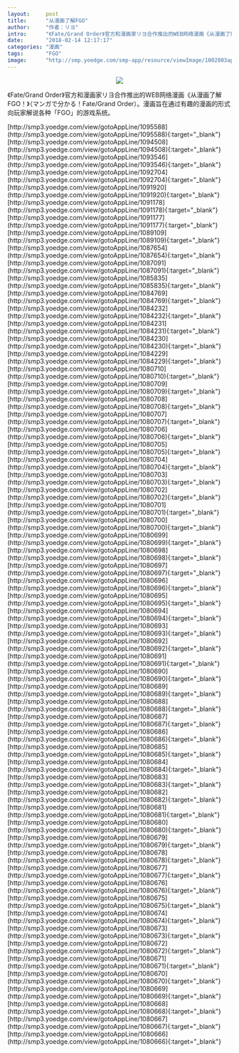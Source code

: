 ```yaml
---
layout:     post
title:      "从漫画了解FGO"
author:     "作者：リヨ"
intro:      "《Fate/Grand Order》官方和漫画家リヨ合作推出的WEB网络漫画《从漫画了解FGO！》（マンガで分かる！Fate/Grand Order）。漫画旨在通过有趣的漫画的形式向玩家解说各种「FGO」的游戏系统。"
date:       "2018-02-14 12:17:17"
categories: "漫画"
tags:       "FGO"
image:      "http://smp.yoedge.com/smp-app/resource/viewImage/1002803appline.png"
---
```

<div style="text-align: center">
<p><img src="http://smp.yoedge.com/smp-app/resource/viewImage/1002803appline.png"/></p>
</div>
<p class="post-meta">
<span>《Fate/Grand Order》官方和漫画家リヨ合作推出的WEB网络漫画《从漫画了解FGO！》（マンガで分かる！Fate/Grand Order）。漫画旨在通过有趣的漫画的形式向玩家解说各种「FGO」的游戏系统。</span>
</p>
[http://smp3.yoedge.com/view/gotoAppLine/1095588](http://smp3.yoedge.com/view/gotoAppLine/1095588){:target="_blank"}
[http://smp3.yoedge.com/view/gotoAppLine/1094508](http://smp3.yoedge.com/view/gotoAppLine/1094508){:target="_blank"}
[http://smp3.yoedge.com/view/gotoAppLine/1093546](http://smp3.yoedge.com/view/gotoAppLine/1093546){:target="_blank"}
[http://smp3.yoedge.com/view/gotoAppLine/1092704](http://smp3.yoedge.com/view/gotoAppLine/1092704){:target="_blank"}
[http://smp3.yoedge.com/view/gotoAppLine/1091920](http://smp3.yoedge.com/view/gotoAppLine/1091920){:target="_blank"}
[http://smp3.yoedge.com/view/gotoAppLine/1091178](http://smp3.yoedge.com/view/gotoAppLine/1091178){:target="_blank"}
[http://smp3.yoedge.com/view/gotoAppLine/1091177](http://smp3.yoedge.com/view/gotoAppLine/1091177){:target="_blank"}
[http://smp3.yoedge.com/view/gotoAppLine/1089109](http://smp3.yoedge.com/view/gotoAppLine/1089109){:target="_blank"}
[http://smp3.yoedge.com/view/gotoAppLine/1087654](http://smp3.yoedge.com/view/gotoAppLine/1087654){:target="_blank"}
[http://smp3.yoedge.com/view/gotoAppLine/1087091](http://smp3.yoedge.com/view/gotoAppLine/1087091){:target="_blank"}
[http://smp3.yoedge.com/view/gotoAppLine/1085835](http://smp3.yoedge.com/view/gotoAppLine/1085835){:target="_blank"}
[http://smp3.yoedge.com/view/gotoAppLine/1084769](http://smp3.yoedge.com/view/gotoAppLine/1084769){:target="_blank"}
[http://smp3.yoedge.com/view/gotoAppLine/1084232](http://smp3.yoedge.com/view/gotoAppLine/1084232){:target="_blank"}
[http://smp3.yoedge.com/view/gotoAppLine/1084231](http://smp3.yoedge.com/view/gotoAppLine/1084231){:target="_blank"}
[http://smp3.yoedge.com/view/gotoAppLine/1084230](http://smp3.yoedge.com/view/gotoAppLine/1084230){:target="_blank"}
[http://smp3.yoedge.com/view/gotoAppLine/1084229](http://smp3.yoedge.com/view/gotoAppLine/1084229){:target="_blank"}
[http://smp3.yoedge.com/view/gotoAppLine/1080710](http://smp3.yoedge.com/view/gotoAppLine/1080710){:target="_blank"}
[http://smp3.yoedge.com/view/gotoAppLine/1080709](http://smp3.yoedge.com/view/gotoAppLine/1080709){:target="_blank"}
[http://smp3.yoedge.com/view/gotoAppLine/1080708](http://smp3.yoedge.com/view/gotoAppLine/1080708){:target="_blank"}
[http://smp3.yoedge.com/view/gotoAppLine/1080707](http://smp3.yoedge.com/view/gotoAppLine/1080707){:target="_blank"}
[http://smp3.yoedge.com/view/gotoAppLine/1080706](http://smp3.yoedge.com/view/gotoAppLine/1080706){:target="_blank"}
[http://smp3.yoedge.com/view/gotoAppLine/1080705](http://smp3.yoedge.com/view/gotoAppLine/1080705){:target="_blank"}
[http://smp3.yoedge.com/view/gotoAppLine/1080704](http://smp3.yoedge.com/view/gotoAppLine/1080704){:target="_blank"}
[http://smp3.yoedge.com/view/gotoAppLine/1080703](http://smp3.yoedge.com/view/gotoAppLine/1080703){:target="_blank"}
[http://smp3.yoedge.com/view/gotoAppLine/1080702](http://smp3.yoedge.com/view/gotoAppLine/1080702){:target="_blank"}
[http://smp3.yoedge.com/view/gotoAppLine/1080701](http://smp3.yoedge.com/view/gotoAppLine/1080701){:target="_blank"}
[http://smp3.yoedge.com/view/gotoAppLine/1080700](http://smp3.yoedge.com/view/gotoAppLine/1080700){:target="_blank"}
[http://smp3.yoedge.com/view/gotoAppLine/1080699](http://smp3.yoedge.com/view/gotoAppLine/1080699){:target="_blank"}
[http://smp3.yoedge.com/view/gotoAppLine/1080698](http://smp3.yoedge.com/view/gotoAppLine/1080698){:target="_blank"}
[http://smp3.yoedge.com/view/gotoAppLine/1080697](http://smp3.yoedge.com/view/gotoAppLine/1080697){:target="_blank"}
[http://smp3.yoedge.com/view/gotoAppLine/1080696](http://smp3.yoedge.com/view/gotoAppLine/1080696){:target="_blank"}
[http://smp3.yoedge.com/view/gotoAppLine/1080695](http://smp3.yoedge.com/view/gotoAppLine/1080695){:target="_blank"}
[http://smp3.yoedge.com/view/gotoAppLine/1080694](http://smp3.yoedge.com/view/gotoAppLine/1080694){:target="_blank"}
[http://smp3.yoedge.com/view/gotoAppLine/1080693](http://smp3.yoedge.com/view/gotoAppLine/1080693){:target="_blank"}
[http://smp3.yoedge.com/view/gotoAppLine/1080692](http://smp3.yoedge.com/view/gotoAppLine/1080692){:target="_blank"}
[http://smp3.yoedge.com/view/gotoAppLine/1080691](http://smp3.yoedge.com/view/gotoAppLine/1080691){:target="_blank"}
[http://smp3.yoedge.com/view/gotoAppLine/1080690](http://smp3.yoedge.com/view/gotoAppLine/1080690){:target="_blank"}
[http://smp3.yoedge.com/view/gotoAppLine/1080689](http://smp3.yoedge.com/view/gotoAppLine/1080689){:target="_blank"}
[http://smp3.yoedge.com/view/gotoAppLine/1080688](http://smp3.yoedge.com/view/gotoAppLine/1080688){:target="_blank"}
[http://smp3.yoedge.com/view/gotoAppLine/1080687](http://smp3.yoedge.com/view/gotoAppLine/1080687){:target="_blank"}
[http://smp3.yoedge.com/view/gotoAppLine/1080686](http://smp3.yoedge.com/view/gotoAppLine/1080686){:target="_blank"}
[http://smp3.yoedge.com/view/gotoAppLine/1080685](http://smp3.yoedge.com/view/gotoAppLine/1080685){:target="_blank"}
[http://smp3.yoedge.com/view/gotoAppLine/1080684](http://smp3.yoedge.com/view/gotoAppLine/1080684){:target="_blank"}
[http://smp3.yoedge.com/view/gotoAppLine/1080683](http://smp3.yoedge.com/view/gotoAppLine/1080683){:target="_blank"}
[http://smp3.yoedge.com/view/gotoAppLine/1080682](http://smp3.yoedge.com/view/gotoAppLine/1080682){:target="_blank"}
[http://smp3.yoedge.com/view/gotoAppLine/1080681](http://smp3.yoedge.com/view/gotoAppLine/1080681){:target="_blank"}
[http://smp3.yoedge.com/view/gotoAppLine/1080680](http://smp3.yoedge.com/view/gotoAppLine/1080680){:target="_blank"}
[http://smp3.yoedge.com/view/gotoAppLine/1080679](http://smp3.yoedge.com/view/gotoAppLine/1080679){:target="_blank"}
[http://smp3.yoedge.com/view/gotoAppLine/1080678](http://smp3.yoedge.com/view/gotoAppLine/1080678){:target="_blank"}
[http://smp3.yoedge.com/view/gotoAppLine/1080677](http://smp3.yoedge.com/view/gotoAppLine/1080677){:target="_blank"}
[http://smp3.yoedge.com/view/gotoAppLine/1080676](http://smp3.yoedge.com/view/gotoAppLine/1080676){:target="_blank"}
[http://smp3.yoedge.com/view/gotoAppLine/1080675](http://smp3.yoedge.com/view/gotoAppLine/1080675){:target="_blank"}
[http://smp3.yoedge.com/view/gotoAppLine/1080674](http://smp3.yoedge.com/view/gotoAppLine/1080674){:target="_blank"}
[http://smp3.yoedge.com/view/gotoAppLine/1080673](http://smp3.yoedge.com/view/gotoAppLine/1080673){:target="_blank"}
[http://smp3.yoedge.com/view/gotoAppLine/1080672](http://smp3.yoedge.com/view/gotoAppLine/1080672){:target="_blank"}
[http://smp3.yoedge.com/view/gotoAppLine/1080671](http://smp3.yoedge.com/view/gotoAppLine/1080671){:target="_blank"}
[http://smp3.yoedge.com/view/gotoAppLine/1080670](http://smp3.yoedge.com/view/gotoAppLine/1080670){:target="_blank"}
[http://smp3.yoedge.com/view/gotoAppLine/1080669](http://smp3.yoedge.com/view/gotoAppLine/1080669){:target="_blank"}
[http://smp3.yoedge.com/view/gotoAppLine/1080668](http://smp3.yoedge.com/view/gotoAppLine/1080668){:target="_blank"}
[http://smp3.yoedge.com/view/gotoAppLine/1080667](http://smp3.yoedge.com/view/gotoAppLine/1080667){:target="_blank"}
[http://smp3.yoedge.com/view/gotoAppLine/1080666](http://smp3.yoedge.com/view/gotoAppLine/1080666){:target="_blank"}


